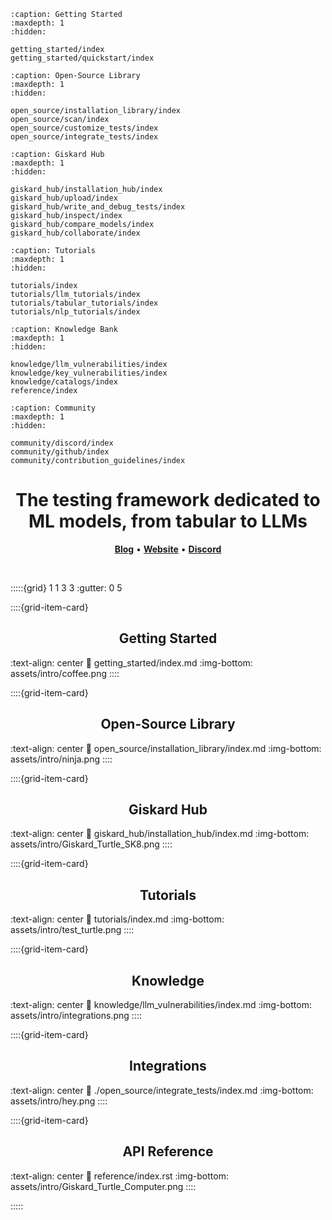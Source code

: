```{toctree}
:caption: Getting Started
:maxdepth: 1
:hidden:

getting_started/index
getting_started/quickstart/index
```

```{toctree}
:caption: Open-Source Library
:maxdepth: 1
:hidden:

open_source/installation_library/index
open_source/scan/index
open_source/customize_tests/index
open_source/integrate_tests/index
```

```{toctree}
:caption: Giskard Hub
:maxdepth: 1
:hidden:

giskard_hub/installation_hub/index
giskard_hub/upload/index
giskard_hub/write_and_debug_tests/index
giskard_hub/inspect/index
giskard_hub/compare_models/index
giskard_hub/collaborate/index
```

```{toctree}
:caption: Tutorials
:maxdepth: 1
:hidden:

tutorials/index
tutorials/llm_tutorials/index
tutorials/tabular_tutorials/index
tutorials/nlp_tutorials/index
```

```{toctree}
:caption: Knowledge Bank
:maxdepth: 1
:hidden:

knowledge/llm_vulnerabilities/index
knowledge/key_vulnerabilities/index
knowledge/catalogs/index
reference/index
```

```{toctree}
:caption: Community
:maxdepth: 1
:hidden:

community/discord/index
community/github/index
community/contribution_guidelines/index
```

<h1 align="center" weight='300' style="color: var(--sd-color-card-text);" >The testing framework dedicated to  ML models, from tabular to LLMs</h1>
<p align="center">
   <a href="https://www.giskard.ai/knowledge-categories/blog/?utm_source=github&utm_medium=github&utm_campaign=github_readme&utm_id=readmeblog"><b>Blog</b></a> &bull;
  <a href="https://www.giskard.ai/?utm_source=github&utm_medium=github&utm_campaign=github_readme&utm_id=readmeblog"><b>Website</b></a> &bull;
  <a href="https://gisk.ar/discord"><b>Discord</b></a>
 </p>
<br />


:::::{grid} 1 1 3 3
:gutter: 0 5

::::{grid-item-card} <h2><center> Getting Started </center></h2>
:text-align: center
:link: getting_started/index.md
:img-bottom: assets/intro/coffee.png
::::

::::{grid-item-card} <h2><center> Open-Source Library </center></h2>
:text-align: center
:link: open_source/installation_library/index.md
:img-bottom: assets/intro/ninja.png
::::

::::{grid-item-card} <h2><center> Giskard Hub </center></h2>
:text-align: center
:link: giskard_hub/installation_hub/index.md
:img-bottom: assets/intro/Giskard_Turtle_SK8.png
::::

::::{grid-item-card} <h2><center> Tutorials </center></h2>
:text-align: center
:link: tutorials/index.md
:img-bottom: assets/intro/test_turtle.png
::::

::::{grid-item-card} <h2><center> Knowledge </center></h2>
:text-align: center
:link: knowledge/llm_vulnerabilities/index.md
:img-bottom: assets/intro/integrations.png
::::

::::{grid-item-card} <h2><center> Integrations </center></h2>
:text-align: center
:link: ./open_source/integrate_tests/index.md
:img-bottom: assets/intro/hey.png
::::

::::{grid-item-card} <h2><center> API Reference </center></h2>
:text-align: center
:link: reference/index.rst
:img-bottom: assets/intro/Giskard_Turtle_Computer.png
::::

:::::

